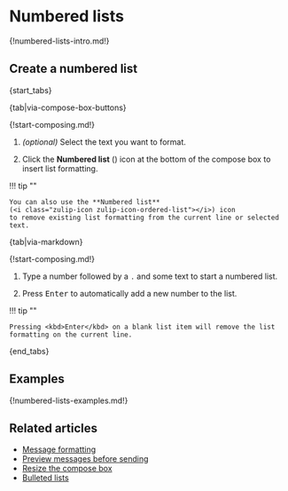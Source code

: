 # Numbered lists

{!numbered-lists-intro.md!}

## Create a numbered list

{start_tabs}

{tab|via-compose-box-buttons}

{!start-composing.md!}

1. _(optional)_ Select the text you want to format.

1. Click the **Numbered list**
   (<i class="zulip-icon zulip-icon-ordered-list"></i>) icon at the
   bottom of the compose box to insert list formatting.

!!! tip ""

    You can also use the **Numbered list**
    (<i class="zulip-icon zulip-icon-ordered-list"></i>) icon
    to remove existing list formatting from the current line or selected text.

{tab|via-markdown}

{!start-composing.md!}

1. Type a number followed by a `.` and some text to start a numbered list.

1. Press <kbd>Enter</kbd> to automatically add a new number to the list.

!!! tip ""

    Pressing <kbd>Enter</kbd> on a blank list item will remove the list
    formatting on the current line.

{end_tabs}

## Examples

{!numbered-lists-examples.md!}

## Related articles

* [Message formatting](/help/format-your-message-using-markdown)
* [Preview messages before sending](/help/preview-your-message-before-sending)
* [Resize the compose box](/help/resize-the-compose-box)
* [Bulleted lists](/help/bulleted-lists)
